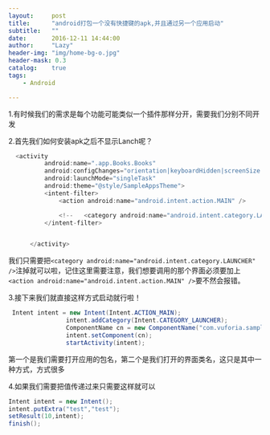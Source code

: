 ```yaml
---
layout:     post
title:      "android打包一个没有快捷键的apk,并且通过另一个应用启动"
subtitle:   ""
date:       2016-12-11 14:44:00
author:     "Lazy"
header-img: "img/home-bg-o.jpg"
header-mask: 0.3
catalog:    true
tags:
    - Android

---
```








1.有时候我们的需求是每个功能可能类似一个插件那样分开，需要我们分别不同开发

2.首先我们如何安装apk之后不显示Lanch呢？
  ```java
    <activity
            android:name=".app.Books.Books"
            android:configChanges="orientation|keyboardHidden|screenSize|smallestScreenSize"
            android:launchMode="singleTask"
            android:theme="@style/SampleAppsTheme">
            <intent-filter>
                <action android:name="android.intent.action.MAIN" />

                <!--   <category android:name="android.intent.category.LAUNCHER" />-->
            </intent-filter>


        </activity>

```
我们只需要把`<category android:name="android.intent.category.LAUNCHER" />`注掉就可以啦，记住这里需要注意，我们想要调用的那个界面必须要加上`  <action android:name="android.intent.action.MAIN" />`要不然会报错。

3.接下来我们就直接这样方式启动就行啦！
```java
 Intent intent = new Intent(Intent.ACTION_MAIN);
                intent.addCategory(Intent.CATEGORY_LAUNCHER);
                ComponentName cn = new ComponentName("com.vuforia.samples.Books", "com.vuforia.samples.Books.app.Books.Books");
                intent.setComponent(cn);
                startActivity(intent);

```
第一个是我们需要打开应用的包名，第二个是我们打开的界面类名，这只是其中一种方式，方式很多

4.如果我们需要把值传递过来只需要这样就可以
```java
Intent intent = new Intent();
intent.putExtra("test","test");
setResult(10,intent);
finish();

```
